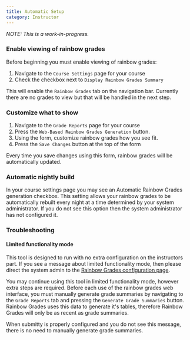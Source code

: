 ```yaml
---
title: Automatic Setup
category: Instructor
---
```


_NOTE:  This is a work-in-progress._

### Enable viewing of rainbow grades

Before beginning you must enable viewing of rainbow grades:

1. Navigate to the ```Course Settings``` page for your course
1. Check the checkbox next to ```Display Rainbow Grades Summary```

This will enable the ```Rainbow Grades``` tab on the navigation bar.  Currently there are no grades to view but that will be handled in the next step.

### Customize what to show

1. Navigate to the ```Grade Reports``` page for your course
1. Press the ```Web-Based Rainbow Grades Generation``` button.
1. Using the form, customize rainbow grades how you see fit.
1. Press the ```Save Changes``` button at the top of the form

Every time you save changes using this form, rainbow grades will be automatically updated.

### Automatic nightly build

In your course settings page you may see an Automatic Rainbow Grades generation checkbox.  This setting allows your 
rainbow grades to be automatically rebuilt every night at a time determined by your system administrator.  If you do not
see this option then the system administrator has not configured it.

### Troubleshooting

#### Limited functionality mode

This tool is designed to run with no extra configuration on the instructors part.  If you see a message about 
limited functionality mode, then please direct the system admin to the
[Rainbow Grades configuration page](/sysadmin/rainbow_grades).

You may continue using this tool in limited functionality mode, however extra steps are required.  Before each use
of the rainbow grades web interface, you must manually generate grade summaries by navigating to the ```Grade Reports``` 
tab and pressing the ```Generate Grade Summaries``` button.  Rainbow Grades uses this data to generate it's tables, 
therefore Rainbow Grades will only be as recent as grade summaries.

When submitty is properly configured and you do not see this message, there is no need to manually generate grade 
summaries.